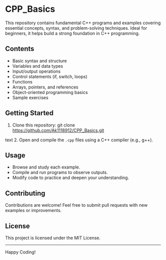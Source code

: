 # CPP_Basics

This repository contains fundamental C++ programs and examples covering essential concepts, syntax, and problem-solving techniques. Ideal for beginners, it helps build a strong foundation in C++ programming.

## Contents

- Basic syntax and structure
- Variables and data types
- Input/output operations
- Control statements (if, switch, loops)
- Functions
- Arrays, pointers, and references
- Object-oriented programming basics
- Sample exercises

## Getting Started

1. Clone this repository:
git clone https://github.com/Ak1118912/CPP_Basics.git

text
2. Open and compile the `.cpp` files using a C++ compiler (e.g., g++).

## Usage

- Browse and study each example.
- Compile and run programs to observe outputs.
- Modify code to practice and deepen your understanding.

## Contributing

Contributions are welcome! Feel free to submit pull requests with new examples or improvements.

## License

This project is licensed under the MIT License.

---

Happy Coding!
